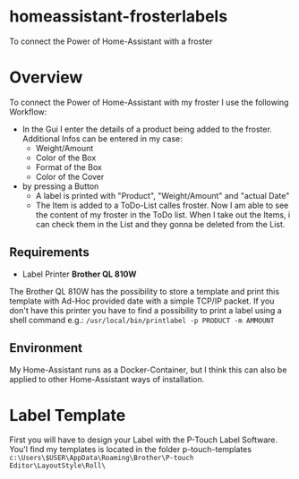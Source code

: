 # homeassistant-frosterlabels
To connect the Power of Home-Assistant with a froster
# Overview 
To connect the Power of Home-Assistant with my froster I use the following Workflow:
  - In the Gui I enter the details of a product being added to the froster. Additional Infos can be entered in my case: 
    * Weight/Amount
    * Color of the Box
    * Format of the Box
    * Color of the Cover
  - by pressing a Button 
    - A label is printed with "Product", "Weight/Amount" and "actual Date"
    - The Item is added to a ToDo-List calles froster.
Now I am able to see the content of my froster in the ToDo list. When I take out the Items, i can check them in the List and they gonna be deleted from the List.

## Requirements 
   * Label Printer **Brother QL 810W**

The Brother QL 810W has the possibility to store a template and print this template with Ad-Hoc provided date with a simple TCP/IP packet. 
If you don't have this printer you have to find a possibility to print a label using a shell command e.g.: `/usr/local/bin/printlabel -p PRODUCT -m AMMOUNT`

## Environment 
My Home-Assistant runs as a Docker-Container, but I think this can also be applied to other Home-Assistant ways of installation.

# Label Template 
First you will have to design your Label with the P-Touch Label Software. You'l find my templates is located in the folder p-touch-templates
`c:\Users\$USER\AppData\Roaming\Brother\P-touch Editor\LayoutStyle\Roll\`

